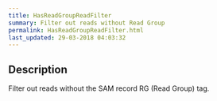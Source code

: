 ```yaml
---
title: HasReadGroupReadFilter
summary: Filter out reads without Read Group
permalink: HasReadGroupReadFilter.html
last_updated: 29-03-2018 04:03:32
---
```


## Description

Filter out reads without the SAM record RG (Read Group) tag.

